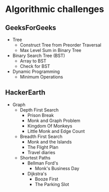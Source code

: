 # Algorithmic challenges
## GeeksForGeeks
* Tree
  * Construct Tree from Preorder Traversal
  * Max Level Sum in Binary Tree
* Binary Search Tree (BST)
  * Array to BST 
  * Check for BST
* Dynamic Programming
  * Minimum Operations

## HackerEarth
* Graph
  * Depth First Search
    * Prison Break
    * Monk and Graph Problem
    * Kingdom Of Monkeys
    * Little Monk and Edge Count
  * Breadth First Search
    * Monk and the Islands
    * The Flight Plan
    * Travel diaries
  * Shortest Paths
    * Bellman Ford's
      * Monk's Business Day
    * Dijkstra's
      * Booze First
      * The Parking Slot

